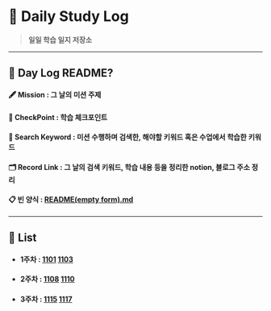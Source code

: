 # 📰 __Daily Study Log__
> __일일 학습 일지 저장소__
---
## 🤔 __Day Log README?__
#### 🖋 __Mission__ : 그 날의 미션 주제
#### 📌 __CheckPoint__ : 학습 체크포인트
#### 🔖 __Search Keyword__ : 미션 수행하며 검색한, 해야할 키워드 혹은 수업에서 학습한 키워드
#### 🗂 __Record Link__ : 그 날의 검색 키워드, 학습 내용 등을 정리한 notion, 블로그 주소 정리
#### 📋 빈 양식 : [README(empty form).md](README(empty%20form).md)
---
## 📝 List
- #### 1주차 : [1101](log_1101/README.md) [1103](log_1103/README.md)
- #### 2주차 : [1108](log_1108/README.md) [1110](log_1110/README.md)
- #### 3주차 : [1115](log_1115/README.md) [1117](log_1117/README.md)